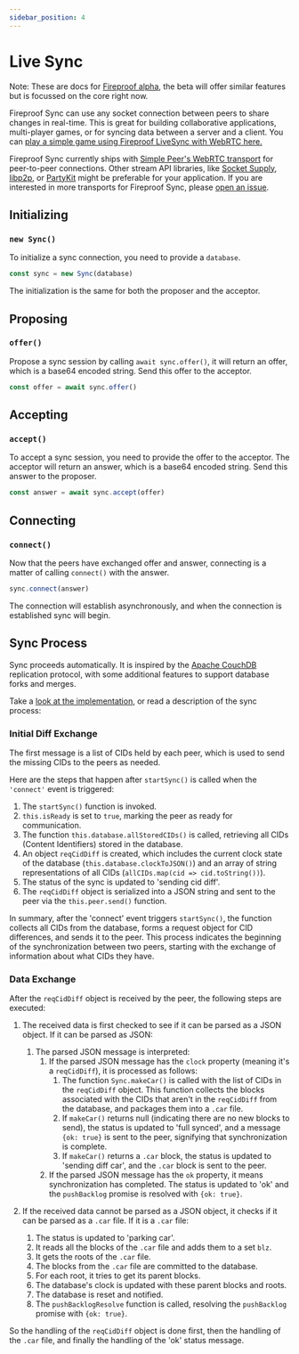```yaml
---
sidebar_position: 4
---
```


# Live Sync

Note: These are docs for [Fireproof alpha](https://github.com/fireproof-storage/fireproof-alpha), the beta will offer similar features but is focussed on the core right now.


Fireproof Sync can use any socket connection between peers to share changes in real-time. This is great for building collaborative applications, multi-player games, or for syncing data between a server and a client. You can [play a simple game using Fireproof LiveSync with WebRTC here.](https://game.fireproof.storage)

Fireproof Sync currently ships with [Simple Peer's WebRTC transport](https://github.com/feross/simple-peer) for peer-to-peer connections. Other stream API libraries, like [Socket Supply](https://socketsupply.co), [libp2p](https://libp2p.io), or [PartyKit](https://partykit.io) might be preferable for your application. If you are interested in more transports for Fireproof Sync, please [open an issue](https://github.com/fireproof-storage/fireproof/issues/new).


## Initializing

### `new Sync()`
To initialize a sync connection, you need to provide a `database`.

```js
const sync = new Sync(database)
```

The initialization is the same for both the proposer and the acceptor.

## Proposing

### `offer()`

Propose a sync session by calling `await sync.offer()`, it will return an offer, which is a base64 encoded string. Send this offer to the acceptor.

```js
const offer = await sync.offer()
```
## Accepting

### `accept()`

To accept a sync session, you need to provide the offer to the acceptor. The acceptor will return an answer, which is a base64 encoded string. Send this answer to the proposer.

```js
const answer = await sync.accept(offer)
```

## Connecting

### `connect()`

Now that the peers have exchanged offer and answer, connecting is a matter of calling `connect()` with the answer.

```js
sync.connect(answer)
```

The connection will establish asynchronously, and when the connection is established sync will begin.

## Sync Process

Sync proceeds automatically. It is inspired by the [Apache CouchDB](https://couchdb.apache.org) replication protocol, with some additional features to support database forks and merges. 

Take a [look at the implementation](https://github.com/fireproof-storage/fireproof/blob/main/packages/fireproof/src/sync.js), or read a description of the sync process:

### Initial Diff Exchange

The first message is a list of CIDs held by each peer, which is used to send the missing CIDs to the peers as needed.

Here are the steps that happen after `startSync()` is called when the `'connect'` event is triggered:

1. The `startSync()` function is invoked.
2. `this.isReady` is set to `true`, marking the peer as ready for communication.
3. The function `this.database.allStoredCIDs()` is called, retrieving all CIDs (Content Identifiers) stored in the database.
4. An object `reqCidDiff` is created, which includes the current clock state of the database (`this.database.clockToJSON()`) and an array of string representations of all CIDs (`allCIDs.map(cid => cid.toString())`).
5. The status of the sync is updated to 'sending cid diff'.
6. The `reqCidDiff` object is serialized into a JSON string and sent to the peer via the `this.peer.send()` function.

In summary, after the 'connect' event triggers `startSync()`, the function collects all CIDs from the database, forms a request object for CID differences, and sends it to the peer. This process indicates the beginning of the synchronization between two peers, starting with the exchange of information about what CIDs they have.

### Data Exchange

After the `reqCidDiff` object is received by the peer, the following steps are executed:

1. The received data is first checked to see if it can be parsed as a JSON object. If it can be parsed as JSON:
    1. The parsed JSON message is interpreted:
        1. If the parsed JSON message has the `clock` property (meaning it's a `reqCidDiff`), it is processed as follows:
            1. The function `Sync.makeCar()` is called with the list of CIDs in the `reqCidDiff` object. This function collects the blocks associated with the CIDs that aren't in the `reqCidDiff` from the database, and packages them into a `.car` file.
            2. If `makeCar()` returns null (indicating there are no new blocks to send), the status is updated to 'full synced', and a message `{ok: true}` is sent to the peer, signifying that synchronization is complete.
            3. If `makeCar()` returns a `.car` block, the status is updated to 'sending diff car', and the `.car` block is sent to the peer.
        2. If the parsed JSON message has the `ok` property, it means synchronization has completed. The status is updated to 'ok' and the `pushBacklog` promise is resolved with `{ok: true}`.

2. If the received data cannot be parsed as a JSON object, it checks if it can be parsed as a `.car` file. If it is a `.car` file:
    1. The status is updated to 'parking car'.
    2. It reads all the blocks of the `.car` file and adds them to a set `blz`.
    3. It gets the roots of the `.car` file.
    4. The blocks from the `.car` file are committed to the database.
    5. For each root, it tries to get its parent blocks.
    6. The database's clock is updated with these parent blocks and roots.
    7. The database is reset and notified.
    8. The `pushBacklogResolve` function is called, resolving the `pushBacklog` promise with `{ok: true}`.

So the handling of the `reqCidDiff` object is done first, then the handling of the `.car` file, and finally the handling of the 'ok' status message.